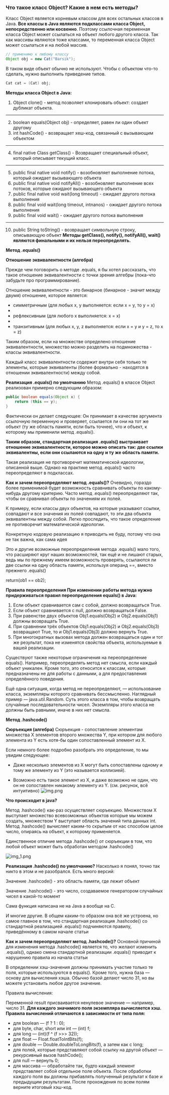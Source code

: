 ### Что такое класс Object? Какие в нем есть методы?

Класс Object является корневым классом для всех остальных классов в Java. **Все классы в Java являются подклассами
класса Object, непосредственно или косвенно**. Поэтому ссылочная переменная класса Object может ссылаться на объект
любого
другого класса. Так как массивы являются тоже классами, то переменная класса Object может ссылаться и на любой массив.

```java
// применимо к любому классу
Object obj = new Cat("Barsik");
```

В таком виде объект обычно не используют. Чтобы с объектом что-то сделать, нужно выполнить приведение типов.

```java
Cat cat = (Cat) obj;
```

**Методы класса Object в Java:**

1. Object clone() - метод позволяет клонировать объект: создает дубликат объекта.

------

2. boolean equals(Object obj) - определяет, равен ли один объект другому
3. int hashCode() - возвращает хеш-код, связанный с вызывающим объектом

------

4. final native Class getClass() - Возвращает специальный объект, который описывает текущий класс.

---

5. public final native void notify() - возобновляет выполнение потока, который ожидает вызывающего объекта
6. public final native void notifyAll() - возобновляет выполнение всех потоков, которые ожидают вызывающего объекта
7. public final native void wait(long timeout)  - ожидает другого потока выполнения
8. public final void wait(long timeout, intnanos) - ожидает другого потока выполнения
9. public final void wait() - ожидает другого потока выполнения

----

10. public String toString() - возвращает символьную строку, описывающую объект
    **Методы getClass(), notify(), notifyAll(), wait() являются финальными и их нельзя переопределять.**

**Метод .equals()**

**Отношение эквивалентности (алгебра)**

Прежде чем поговорить о методе .equals, я бы хотел рассказать, что такое отношение эквивалентности с точки зрения
алгебры (пока-что забудьте про программирование).

Отношение эквивалентности - это бинарное (бинарное - значит между двумя) отношение, которое является:

* симметричным (для любых x, y выполняется: если x = y, то y = x)
*
* рефлексивным (для любого x выполняется: x = x)
*
* транзитивным (для любых x, y, z выполняется: если x = y и y = z, то x = z)

Таким образом, если на множестве определено отношение эквивалентности, множество можно разделить на подмножества -
классы эквивалентности.

Каждый класс эквивалентности содержит внутри себя только те элементы, которые эквиваленты (более формально - находятся в
отношении эквивалентности) между собой.

**Реализация .equals() по умолчанию**
Метод .equals() в классе Object реализован примерно следующим образом:

```java
public boolean equals(Object x) {
    return (this == y);
}
```

Фактически он делает следующее: Он принимает в качестве аргумента ссылочную переменную и проверяет, ссылается ли они на
тот же объект (ту же область памяти, если быть точнее), что и объект, к которому мы применили метод .equals().

**Таким образом, стандартная реализация .equals() выстраивает отношение эквивалентности, которое можно описать так: две
ссылки эквивалентны, если они ссылаются на одну и ту же область памяти.**

Такая реализация не противоречит математической идеологии, описанной выше. Однако на практике метод .equals() часто
переопределяют в подклассах.

**Как и зачем переопределяют метод .equals()?**
Очевидно, гораздо более применимой будет возможность сравнивать объекты по какому-нибудь другому критерию. Часто метод
.equals() переопределяют так, чтобы он сравнивал объекты по значениям их полей.

К примеру, если классы двух объектов, на которые указывают ссылки, совпадают и все значения их полей совпадают, то эти
два объекта эквивалентны между собой. Легко проследить, что такое определение не противоречит математической идеологии.

Конкретную кодовую реализацию я приводить не буду, потому что она не так важна, как сама идея

Это и другие возможные переопределения метода .equals() мало того, что расширяют круг наших возможностей, так ещё и не
лишают старых, ведь мы по прежнему имеем возможность проверять, ссылаются ли две ссылки на одну область памяти,
используя операнд ==, вместо прежнего .equals()

return(ob1 == ob2);

**Правила переопределения
При изменении работы метода нужно придерживаться правил переопределения equals() в Java:**

1. Если объект сравнивается сам с собой, должно возвращаться True.
2. Если объект сравнивается с null, должно возвращаться False.
3. При равенстве двух объектов Obj1.equals(Obj2) и Obj2.equals(Obj1) должны возвращать True.
4. При сравнении трёх объектов Obj1.equals(Obj2) и Obj2.equals(Obj3) возвращают True, то и Obj1.equals(Obj3) должно
   вернуть
   True.
5. При многократных вызовах метода должен возвращаться один и тот же результат, пока не изменятся свойства объекта,
   используемые в вашей реализации.

Существуют также некоторые ограничения на переопределение equals(). Например, переопределять метод нет смысла, если
каждый объект уникален. Кроме того, это относится к классам, которые предназначены не для работы с данными, а для
предоставления определённого поведения.

Ещё одна ситуация, когда метод не переопределяют, — использование класса, экземпляры которого сравнивать бессмысленно.
Наглядный пример — java.util.Random. Суть этого класса в том, чтобы возвращать случайные последовательности чисел.
Экземпляры этого класса не должны быть равными, иначе в них нет смысла.

**Метод .hashcode()**

**Сюръекция (алгебра)**
Сюръекция - сопоставление элементам множества X элементов второго множества Y, при котором для любого элемента из Y есть
хотя-бы один сопоставленный элемент из X.

Если немного более подробно разобрать это определение, то мы увидим следующее:

* Даже несколько элементов из X могут быть сопоставлены одному и тому же элементу из Y (это называется коллизией).

* Возможно есть такое элемент из X, и даже возможно не один, что он не сопоставлен никакому элементу из Y. (см. рисунок,
  всё интуитивно)
  ![img.png](img/img.png)

**Что происходит в java?**

Метод .hashcode() как-раз осуществляет сюръекцию. Множеством X выступает множество всевозможных объектов которые мы
можем создать, множеством Y выступает область значений типа данных int. Метод .hashcode() вычисляет каким-то скрытым от
нас способом целое число, опираясь на объект, к которому применяется.

Единственное отличие метода .hashcode() от сюръекции в том, что любой объект может быть обработан методом .hashcode()

![img_1.png](img/img_1.png)

**Реализация .hashcode() по умолчанию?**
Насколько я понял, точно так никто в этом и не разобрался. Есть много версий:

Значение .hashcode() - это область памяти, где лежит объект

Значение .hashcode() - это число, создаваемое генератором случайных чисел в какой-то момент

Сама функция написана не на Java а вообще на C.

И многие другие. В общем каким-то образом она всё же устроена, но самое главное в том, что стандартная реализация
.hashcode() со стандартной реализацией .equals() подчиняются правилу, приведённому в самом начале статьи

**Как и зачем переопределяют метод .hashcode()?**
Основной причиной для изменения метода .hashcode() является то, что желают изменить .equals(), однако смена стандартной
реализации .equals() приводит к нарушению правила из начала статьи

В определении хэш-значения должны принимать участие только те поля, которые используются в equals(). Кроме того, нужна
база — основу для вычисления хэша. Обычно базой делают число 31, но вы можете установить любое другое значение.

Правила вычисления:

Переменной result присваивается ненулевое значение — например, число 31.
**Для каждого значимого поля экземпляра вычисляется хэш. Правила вычислений отличаются в зависимости от типа поля:**
* для boolean — (f ? 1 : 0);
* для byte, char, short или int — (int) f;
* для long — (int)(f ^ (f >>> 32));
* для float — Float.floatToIntBits(f);
* для double — Double.doubleToLongBits(f), а затем как с long;
* для полей, которые представляют собой ссылку на другой объект — рекурсивный вызов hashCode();
* для null — вернуть 0;
* для массива — обработайте так, будто каждый элемент представляет собой отдельное поле объекта.
После обработки каждого поля вы должны прибавлять полученный результат к базе и предыдущим результатам. После
прохождения по всем полям верните итоговый хэш-код.